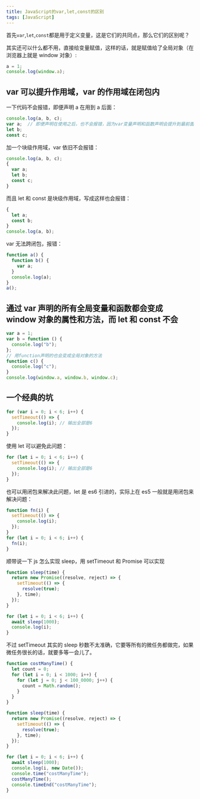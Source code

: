 ```yaml
---
title: JavaScript的var,let,const的区别
tags: [JavaScript]
---
```


首先`var`,`let`,`const`都是用于定义变量，这是它们的共同点，那么它们的区别呢？

其实还可以什么都不用，直接给变量赋值，这样的话，就是赋值给了全局对象（在浏览器上就是 window 对象）:

```javascript
a = 1;
console.log(window.a);
```

<!-- more -->

## var 可以提升作用域，var 的作用域在闭包内

一下代码不会报错，即便声明 a 在用到 a 后面：

```javascript
console.log(a, b, c);
var a;  // 即便声明在使用之后，也不会报错，因为var变量声明和函数声明会提升到最前面执行
let b;
const c;
```

加一个块级作用域，var 依旧不会报错：

```javascript
console.log(a, b, c);
{
  var a;
  let b;
  const c;
}
```

而且 let 和 const 是块级作用域，写成这样也会报错：

```javascript
{
  let a;
  const b;
}
console.log(a, b);
```

var 无法跨闭包，报错：

```javascript
function a() {
  function b() {
    var a;
  }
  console.log(a);
}
a();
```

## 通过 var 声明的所有全局变量和函数都会变成 window 对象的属性和方法，而 let 和 const 不会

```javascript
var a = 1;
var b = function () {
  console.log("b");
};
// 用function声明的也会变成全局对象的方法
function c() {
  console.log("c");
}
console.log(window.a, window.b, window.c);
```

## 一个经典的坑

```javascript
for (var i = 0; i < 6; i++) {
  setTimeout(() => {
    console.log(i); // 输出全部是6
  });
}
```

使用 let 可以避免此问题：

```javascript
for (let i = 0; i < 6; i++) {
  setTimeout(() => {
    console.log(i); // 输出全部是6
  });
}
```

也可以用闭包来解决此问题，let 是 es6 引进的，实际上在 es5 一般就是用闭包来解决问题：

```javascript
function fn(i) {
  setTimeout(() => {
    console.log(i);
  });
}
for (let i = 0; i < 6; i++) {
  fn(i);
}
```

顺带说一下 js 怎么实现 sleep，用 setTimeout 和 Promise 可以实现

```javascript
function sleep(time) {
  return new Promise((resolve, reject) => {
    setTimeout(() => {
      resolve(true);
    }, time);
  });
}

for (let i = 0; i < 6; i++) {
  await sleep(1000);
  console.log(i);
}
```

不过 setTimeout 其实的 sleep 秒数不太准确，它要等所有的微任务都做完，如果微任务很长的话，就要多等一会儿了。

```javascript
function costManyTime() {
  let count = 0;
  for (let i = 0; i < 1000; i++) {
    for (let j = 0; j < 100_0000; j++) {
      count = Math.random();
    }
  }
}

function sleep(time) {
  return new Promise((resolve, reject) => {
    setTimeout(() => {
      resolve(true);
    }, time);
  });
}

for (let i = 0; i < 6; i++) {
  await sleep(1000);
  console.log(i, new Date());
  console.time("costManyTime");
  costManyTime();
  console.timeEnd("costManyTime");
}
```
